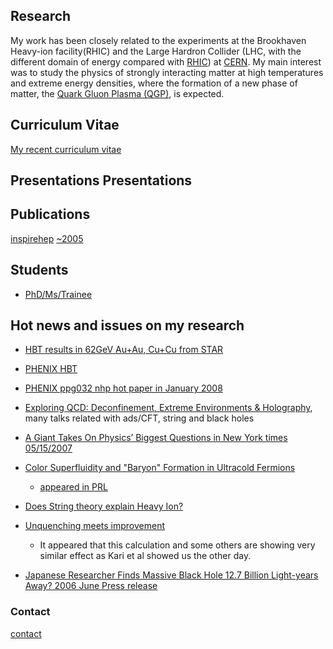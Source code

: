 ## Research

My work has been closely related to the experiments at the Brookhaven Heavy-ion facility(RHIC) and the Large Hardron Collider (LHC, with the different domain of energy compared with <a href="http://www.bnl.gov/rhic">RHIC</a>) at <a href="http://www.cern.ch">CERN</a>. My main interest was to study the physics of strongly interacting matter at high temperatures and extreme energy densities, where the formation of a new phase of matter, the <a href="http://en.wikipedia.org/wiki/Quark-gluon_plasma">Quark Gluon Plasma (QGP)</a>, is expected. 

## Curriculum Vitae
<a href="https://trac.cc.jyu.fi/projects/alice/attachment/wiki/DongJo/djkim_cv.pdf">My recent curriculum vitae </a>

## Presentations Presentations

## Publications
<a href="http://inspirehep.net/search?ln=en&ln=en&p=find+a+D.J+Kim&of=hb&action_search=Search&sf=&so=d&rm=&rg=25&sc=0 inspirehep.net">inspirehep</a>
<a href="http://www.phenix.bnl.gov/WWW/publish/djkim/DJ/papers/publications.htm">~2005</a>

## Students
 - <a href="https://twiki.cern.ch/twiki/bin/view/ALICE/JyflThesisFromOurGroup">PhD/Ms/Trainee</a>

## Hot news and issues on my research
  - <a href="http://www.particle.cz/conferences/wpcf2005/talks/panitkin.pdf">HBT results in 62GeV Au+Au, Cu+Cu from STAR<a/>
  - <a href="http://rhic.physics.wayne.edu/~bellwied/bigsky-talks/enokizono-wwnd07.ppt"> PHENIX HBT<a/>
  - <a href="http://www.esi-topics.com/nhp/nhp-january2008.html"> PHENIX ppg032 nhp hot paper in January 2008<a/>
  - <a href="http://www.newton.cam.ac.uk/webseminars/pg+ws/2007/sis/sisw01/"> Exploring QCD: Deconfinement, Extreme Environments & Holography<a/>, many talks related with ads/CFT, string and black holes

 - <a href="http://www.nytimes.com/2007/05/15/science/15cern.html?ei=5088&en=7c25f6782d7029e7&ex=1336881600&partner=rssnyt&emc=rss&pagewanted=all">A Giant Takes On Physics’ Biggest Questions in New York times 05/15/2007</a>

 - <a href="http://arxiv.org/abs/cond-mat/0607138"> Color Superfluidity and "Baryon" Formation in Ultracold Fermions</a>
    - <a href="http://www.phy.bme.hu/~rapp/files/su3sc_prl_98_160405.pdf"> appeared in PRL</a> 

 - <a href="http://backreaction.blogspot.com/2006/10/does-string-theory-explain-heavy-ion.html"> Does String theory explain Heavy Ion?</a>

 - <a href="http://arxiv.org/pdf/0705.4660"> Unquenching meets improvement</a>
    - It appeared that this calculation and some others are showing very similar effect as Kari et al showed us the other day.
    
 - <a href="http://asia.spaceref.com/news/viewpr.html?pid=20715"> Japanese Researcher Finds Massive Black Hole 12.7 Billion Light-years Away? 2006 June Press release</a>
 
### Contact

[contact](Dong.Jo.Kim@cern.ch)
